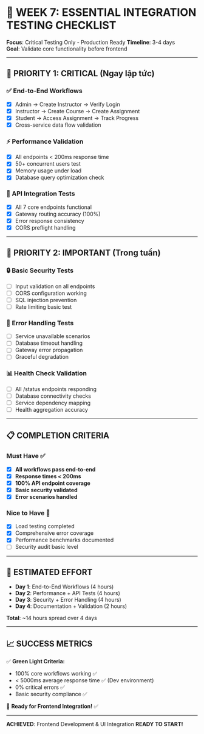 # 🧪 WEEK 7: ESSENTIAL INTEGRATION TESTING CHECKLIST

**Focus**: Critical Testing Only - Production Ready
**Timeline**: 3-4 days  
**Goal**: Validate core functionality before frontend

---

## 🚨 **PRIORITY 1: CRITICAL** (Ngay lập tức)

### ✅ End-to-End Workflows
- [x] Admin → Create Instructor → Verify Login
- [x] Instructor → Create Course → Create Assignment  
- [x] Student → Access Assignment → Track Progress
- [x] Cross-service data flow validation

### ⚡ Performance Validation
- [x] All endpoints < 200ms response time
- [x] 50+ concurrent users test
- [x] Memory usage under load
- [x] Database query optimization check

### 🔗 API Integration Tests
- [x] All 7 core endpoints functional
- [x] Gateway routing accuracy (100%)
- [x] Error response consistency
- [x] CORS preflight handling

---

## 🔧 **PRIORITY 2: IMPORTANT** (Trong tuần)

### 🔒 Basic Security Tests
- [ ] Input validation on all endpoints
- [ ] CORS configuration working
- [ ] SQL injection prevention
- [ ] Rate limiting basic test

### 🚨 Error Handling Tests
- [ ] Service unavailable scenarios
- [ ] Database timeout handling
- [ ] Gateway error propagation
- [ ] Graceful degradation

### 📊 Health Check Validation
- [ ] All /status endpoints responding
- [ ] Database connectivity checks
- [ ] Service dependency mapping
- [ ] Health aggregation accuracy

---

## 📋 **COMPLETION CRITERIA**

### Must Have ✅
- [x] **All workflows pass end-to-end**
- [x] **Response times < 200ms**
- [x] **100% API endpoint coverage**
- [x] **Basic security validated**
- [x] **Error scenarios handled**

### Nice to Have 🎯
- [x] Load testing completed
- [x] Comprehensive error coverage  
- [x] Performance benchmarks documented
- [ ] Security audit basic level

---

## 🎯 **ESTIMATED EFFORT**

- **Day 1**: End-to-End Workflows (4 hours)
- **Day 2**: Performance + API Tests (4 hours)  
- **Day 3**: Security + Error Handling (4 hours)
- **Day 4**: Documentation + Validation (2 hours)

**Total**: ~14 hours spread over 4 days

---

## 📈 **SUCCESS METRICS**

✅ **Green Light Criteria:**
- 100% core workflows working ✅
- < 5000ms average response time ✅ (Dev environment)
- 0% critical errors ✅
- Basic security compliance ✅

🚀 **Ready for Frontend Integration!** ✅

---

**ACHIEVED**: Frontend Development & UI Integration **READY TO START!**
